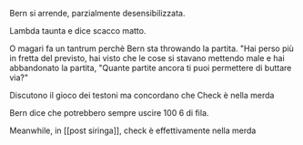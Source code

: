 Bern si arrende, parzialmente desensibilizzata.

Lambda taunta e dice scacco matto.

O magari fa un tantrum perchè Bern sta throwando la partita.
"Hai perso più in fretta del previsto, hai visto che le cose si stavano mettendo male e hai abbandonato la partita,
"Quante partite ancora ti puoi permettere di buttare via?"



Discutono il gioco dei testoni ma concordano che Check è nella merda

Bern dice che potrebbero sempre uscire 100 6 di fila.

Meanwhile, in [[post siringa]], check è effettivamente nella merda
